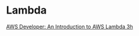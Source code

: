 # Lambda

[AWS Developer: An Introduction to AWS Lambda 3h](https://app.pluralsight.com/library/courses/aws-developer-introduction-aws-lambda/table-of-contents)

